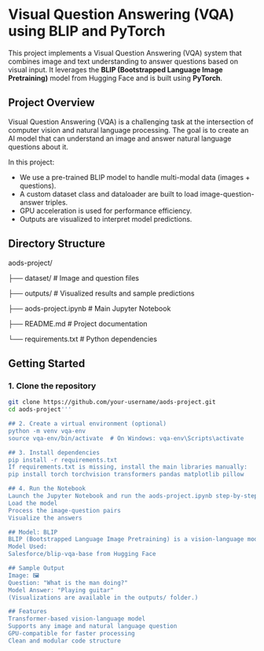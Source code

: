 # Visual Question Answering (VQA) using BLIP and PyTorch

This project implements a Visual Question Answering (VQA) system that combines image and text understanding to answer questions based on visual input. It leverages the **BLIP (Bootstrapped Language Image Pretraining)** model from Hugging Face and is built using **PyTorch**.

## Project Overview

Visual Question Answering (VQA) is a challenging task at the intersection of computer vision and natural language processing. The goal is to create an AI model that can understand an image and answer natural language questions about it.

In this project:
- We use a pre-trained BLIP model to handle multi-modal data (images + questions).
- A custom dataset class and dataloader are built to load image-question-answer triples.
- GPU acceleration is used for performance efficiency.
- Outputs are visualized to interpret model predictions.

## Directory Structure

aods-project/

├── dataset/ # Image and question files

├── outputs/ # Visualized results and sample predictions

├── aods-project.ipynb # Main Jupyter Notebook


├── README.md # Project documentation

└── requirements.txt # Python dependencies


## Getting Started

### 1. Clone the repository

```bash
git clone https://github.com/your-username/aods-project.git
cd aods-project'''

## 2. Create a virtual environment (optional)
python -m venv vqa-env
source vqa-env/bin/activate  # On Windows: vqa-env\Scripts\activate

## 3. Install dependencies
pip install -r requirements.txt
If requirements.txt is missing, install the main libraries manually:
pip install torch torchvision transformers pandas matplotlib pillow

## 4. Run the Notebook
Launch the Jupyter Notebook and run the aods-project.ipynb step-by-step to:
Load the model
Process the image-question pairs
Visualize the answers

## Model: BLIP
BLIP (Bootstrapped Language Image Pretraining) is a vision-language model designed for tasks like image captioning, VQA, and image-text retrieval. We use the BLIP Question Answering variant from Hugging Face.
Model Used:
Salesforce/blip-vqa-base from Hugging Face

## Sample Output
Image: 🖼️
Question: "What is the man doing?"
Model Answer: "Playing guitar"
(Visualizations are available in the outputs/ folder.)

## Features
Transformer-based vision-language model
Supports any image and natural language question
GPU-compatible for faster processing
Clean and modular code structure
